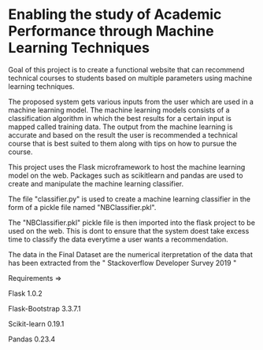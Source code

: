 # Enabling the study of Academic Performance through Machine Learning Techniques
Goal of this project is to create a functional website that can recommend technical courses to students based on multiple parameters using machine learning techniques.

The proposed system gets various inputs from the user which are used in a machine learning model. The machine learning models consists of a classification algorithm in which the best results for a certain input is mapped called training data. The output from the machine learning is accurate and based on the result the user is recommended a technical course that is best suited to them along with tips on how to pursue the course.

This project uses the Flask microframework to host the machine learning model on the web. Packages such as scikitlearn and pandas are used to create and manipulate the machine learning classifier.

The file "classifier.py" is used to create a machine learning classifier in the form of a pickle file named "NBClassifier.pkl".

The "NBClassifier.pkl" pickle file is then imported into the flask project to be used on the web. This is dont to ensure that the system doest take excess time to classify the data everytime a user wants a recommendation.

The data in the Final Dataset are the numerical iterpretation of the data that has been extracted from the " Stackoverflow Developer Survey 2019 "

Requirements =>

Flask 1.0.2

Flask-Bootstrap 3.3.7.1

Scikit-learn 0.19.1

Pandas 0.23.4
